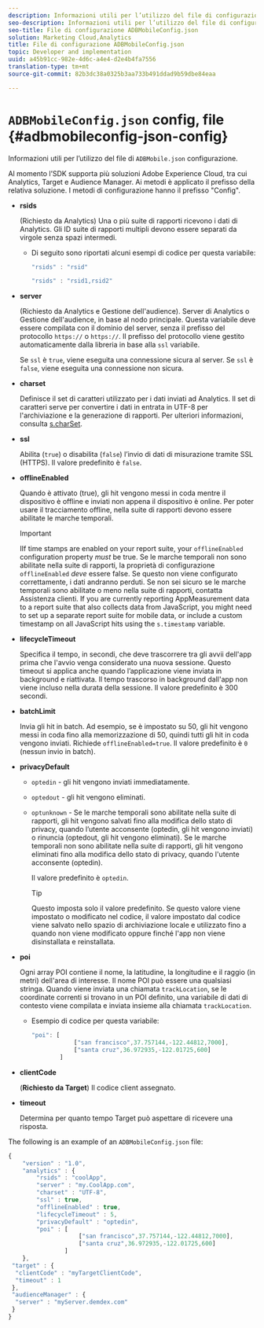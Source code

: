 ```yaml
---
description: Informazioni utili per l’utilizzo del file di configurazione ADBMobile JSON.
seo-description: Informazioni utili per l’utilizzo del file di configurazione ADBMobile JSON.
seo-title: File di configurazione ADBMobileConfig.json
solution: Marketing Cloud,Analytics
title: File di configurazione ADBMobileConfig.json
topic: Developer and implementation
uuid: a45b91cc-982e-4d6c-a4e4-d2e4b4fa7556
translation-type: tm+mt
source-git-commit: 82b3dc38a0325b3aa733b491ddad9b59dbe84eaa

---
```



# `ADBMobileConfig.json` config, file {#adbmobileconfig-json-config}

Informazioni utili per l’utilizzo del file di `ADBMobile.json` configurazione.

Al momento l’SDK supporta più soluzioni Adobe Experience Cloud, tra cui Analytics, Target e Audience Manager. Ai metodi è applicato il prefisso della relativa soluzione. I metodi di configurazione hanno il prefisso &quot;Config&quot;.

* **rsids**

   (Richiesto da Analytics) Una o più suite di rapporti ricevono i dati di Analytics. Gli ID suite di rapporti multipli devono essere separati da virgole senza spazi intermedi.

   * Di seguito sono riportati alcuni esempi di codice per questa variabile:

      ```js
      "rsids" : "rsid"
      ```

      ```js
      "rsids" : "rsid1,rsid2"
      ```

* **server**

   (Richiesto da Analytics e Gestione dell&#39;audience). Server di Analytics o Gestione dell&#39;audience, in base al nodo principale. Questa variabile deve essere compilata con il dominio del server, senza il prefisso del protocollo `https://` o `https://`. Il prefisso del protocollo viene gestito automaticamente dalla libreria in base alla `ssl` variabile.

   Se `ssl` è `true`, viene eseguita una connessione sicura al server. Se `ssl` è `false`, viene eseguita una connessione non sicura.

* **charset**

   Definisce il set di caratteri utilizzato per i dati inviati ad Analytics. Il set di caratteri serve per convertire i dati in entrata in UTF-8 per l&#39;archiviazione e la generazione di rapporti. Per ulteriori informazioni, consulta [s.charSet](https://docs.adobe.com/content/help/en/analytics/implementation/vars/config-vars/charset.html).

* **ssl**

   Abilita (`true`) o disabilita (`false`) l’invio di dati di misurazione tramite SSL (HTTPS). Il valore predefinito è `false`.

* **offlineEnabled**

   Quando è attivato (true), gli hit vengono messi in coda mentre il dispositivo è offline e inviati non appena il dispositivo è online. Per poter usare il tracciamento offline, nella suite di rapporti devono essere abilitate le marche temporali.

   >[!IMPORTANT]
   >
   >IIf time stamps are enabled on your report suite, your `offlineEnabled` configuration property *must* be true. Se le marche temporali non sono abilitate nella suite di rapporti, la proprietà di configurazione `offlineEnabled` *deve* essere false. Se questo non viene configurato correttamente, i dati andranno perduti. Se non sei sicuro se le marche temporali sono abilitate o meno nella suite di rapporti, contatta Assistenza clienti. If you are currently reporting AppMeasurement data to a report suite that also collects data from JavaScript, you might need to set up a separate report suite for mobile data, or include a custom timestamp on all JavaScript hits using the `s.timestamp` variable.

* **lifecycleTimeout**

   Specifica il tempo, in secondi, che deve trascorrere tra gli avvii dell&#39;app prima che l&#39;avvio venga considerato una nuova sessione. Questo timeout si applica anche quando l’applicazione viene inviata in background e riattivata. Il tempo trascorso in background dall&#39;app non viene incluso nella durata della sessione. Il valore predefinito è 300 secondi.

* **batchLimit**

   Invia gli hit in batch. Ad esempio, se è impostato su 50, gli hit vengono messi in coda fino alla memorizzazione di 50, quindi tutti gli hit in coda vengono inviati. Richiede `offlineEnabled=true`. Il valore predefinito è `0` (nessun invio in batch).

* **privacyDefault**

   * `optedin` - gli hit vengono inviati immediatamente.
   * `optedout` - gli hit vengono eliminati.
   * `optunknown` - Se le marche temporali sono abilitate nella suite di rapporti, gli hit vengono salvati fino alla modifica dello stato di privacy, quando l’utente acconsente (optedin, gli hit vengono inviati) o rinuncia (optedout, gli hit vengono eliminati). Se le marche temporali non sono abilitate nella suite di rapporti, gli hit vengono eliminati fino alla modifica dello stato di privacy, quando l&#39;utente acconsente (optedin).

      Il valore predefinito è `optedin`.

      >[!TIP]
      >
      >Questo imposta solo il valore predefinito. Se questo valore viene impostato o modificato nel codice, il valore impostato dal codice viene salvato nello spazio di archiviazione locale e utilizzato fino a quando non viene modificato oppure finché l&#39;app non viene disinstallata e reinstallata.

* **poi**

   Ogni array POI contiene il nome, la latitudine, la longitudine e il raggio (in metri) dell&#39;area di interesse. Il nome POI può essere una qualsiasi stringa. Quando viene inviata una chiamata `trackLocation`, se le coordinate correnti si trovano in un POI definito, una variabile di dati di contesto viene compilata e inviata insieme alla chiamata `trackLocation`.

   * Esempio di codice per questa variabile:

      ```js
      "poi": [
                  ["san francisco",37.757144,-122.44812,7000], 
                  ["santa cruz",36.972935,-122.01725,600] 
              ]
      ```

* **clientCode**

   (**Richiesto da Target**) Il codice client assegnato.

* **timeout**

   Determina per quanto tempo Target può aspettare di ricevere una risposta.

The following is an example of an `ADBMobileConfig.json` file:

```js
{ 
    "version" : "1.0", 
    "analytics" : { 
        "rsids" : "coolApp", 
        "server" : "my.CoolApp.com", 
        "charset" : "UTF-8", 
        "ssl" : true, 
        "offlineEnabled" : true, 
        "lifecycleTimeout" : 5, 
        "privacyDefault" : "optedin", 
        "poi" : [ 
                    ["san francisco",37.757144,-122.44812,7000], 
                    ["santa cruz",36.972935,-122.01725,600] 
                ] 
    }, 
 "target" : { 
  "clientCode" : "myTargetClientCode", 
  "timeout" : 1 
 }, 
 "audienceManager" : { 
  "server" : "myServer.demdex.com" 
 } 
}
```

